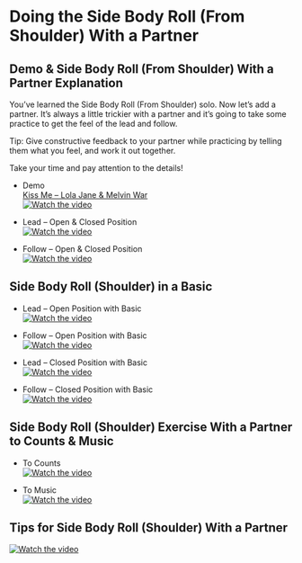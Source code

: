 # Doing the Side Body Roll (From Shoulder) With a Partner

## Demo & Side Body Roll (From Shoulder) With a Partner Explanation

You’ve learned the Side Body Roll (From Shoulder) solo. Now let’s add a partner. It’s always a little trickier with a partner and it’s going to take some practice to get the feel of the lead and follow.

Tip: Give constructive feedback to your partner while practicing by telling them what you feel, and work it out together.

Take your time and pay attention to the details!

* Demo
<br>[Kiss Me – Lola Jane & Melvin War](https://www.youtube.com/watch?v=wLOlkeK3LsQ)
<br>[![Watch the video](https://1.bp.blogspot.com/-ga6WrYTwMSE/YHE5kTOonmI/AAAAAAAAEPQ/y-cQa63me_MqXAiJ5pXazF9YGuDvJIxqACLcBGAsYHQ/s626/plantilla-reproductor-video-reproductor-multimedia-pagina-web_186930-293.jpg)](https://vod-progressive.akamaized.net/exp=1645591049~acl=%2Fvimeo-prod-skyfire-std-us%2F01%2F4846%2F13%2F349234663%2F1412055507.mp4~hmac=897db1722808a40abcf3f611f0db83e371014b6b7c01f5e0a758ea7a8651aeb1/vimeo-prod-skyfire-std-us/01/4846/13/349234663/1412055507.mp4)

* Lead – Open & Closed Position
<br>[![Watch the video](https://1.bp.blogspot.com/-ga6WrYTwMSE/YHE5kTOonmI/AAAAAAAAEPQ/y-cQa63me_MqXAiJ5pXazF9YGuDvJIxqACLcBGAsYHQ/s626/plantilla-reproductor-video-reproductor-multimedia-pagina-web_186930-293.jpg)](https://vod-progressive.akamaized.net/exp=1645591049~acl=%2Fvimeo-prod-skyfire-std-us%2F01%2F2977%2F13%2F339888566%2F1353577611.mp4~hmac=3d814f9e52dcdc37fee396cb8c2945063739cbd1e23974f98d60de724f0a451c/vimeo-prod-skyfire-std-us/01/2977/13/339888566/1353577611.mp4)
  
* Follow – Open & Closed Position
<br>[![Watch the video](https://1.bp.blogspot.com/-ga6WrYTwMSE/YHE5kTOonmI/AAAAAAAAEPQ/y-cQa63me_MqXAiJ5pXazF9YGuDvJIxqACLcBGAsYHQ/s626/plantilla-reproductor-video-reproductor-multimedia-pagina-web_186930-293.jpg)](https://vod-progressive.akamaized.net/exp=1645591049~acl=%2Fvimeo-prod-skyfire-std-us%2F01%2F2977%2F13%2F339889201%2F1353580714.mp4~hmac=371875ca7518d1ce2068f8261b0e9ee435ec7b98dc881ba8c5a5a79f4890375c/vimeo-prod-skyfire-std-us/01/2977/13/339889201/1353580714.mp4)

## Side Body Roll (Shoulder) in a Basic

* Lead – Open Position with Basic
<br>[![Watch the video](https://1.bp.blogspot.com/-ga6WrYTwMSE/YHE5kTOonmI/AAAAAAAAEPQ/y-cQa63me_MqXAiJ5pXazF9YGuDvJIxqACLcBGAsYHQ/s626/plantilla-reproductor-video-reproductor-multimedia-pagina-web_186930-293.jpg)](https://vod-progressive.akamaized.net/exp=1645590065~acl=%2Fvimeo-prod-skyfire-std-us%2F01%2F2977%2F13%2F339889721%2F1353582893.mp4~hmac=cc6268bf4bafc49c39a255bde98395052b445a2455fc88322da48998798a7d1d/vimeo-prod-skyfire-std-us/01/2977/13/339889721/1353582893.mp4)

* Follow – Open Position with Basic
<br>[![Watch the video](https://1.bp.blogspot.com/-ga6WrYTwMSE/YHE5kTOonmI/AAAAAAAAEPQ/y-cQa63me_MqXAiJ5pXazF9YGuDvJIxqACLcBGAsYHQ/s626/plantilla-reproductor-video-reproductor-multimedia-pagina-web_186930-293.jpg)](https://vod-progressive.akamaized.net/exp=1645590065~acl=%2Fvimeo-prod-skyfire-std-us%2F01%2F2978%2F13%2F339890126%2F1353585342.mp4~hmac=f248eb63f21a0b13418bfb83269e186b7dd6d689b47fa6cbbb7faba3e06c1222/vimeo-prod-skyfire-std-us/01/2978/13/339890126/1353585342.mp4)

* Lead – Closed Position with Basic
<br>[![Watch the video](https://1.bp.blogspot.com/-ga6WrYTwMSE/YHE5kTOonmI/AAAAAAAAEPQ/y-cQa63me_MqXAiJ5pXazF9YGuDvJIxqACLcBGAsYHQ/s626/plantilla-reproductor-video-reproductor-multimedia-pagina-web_186930-293.jpg)](https://vod-progressive.akamaized.net/exp=1645590065~acl=%2Fvimeo-prod-skyfire-std-us%2F01%2F2978%2F13%2F339890543%2F1353586838.mp4~hmac=401aa5abf42ea39376fb494e132df1d3c8a54aa3de708bddbcd33b20267b7278/vimeo-prod-skyfire-std-us/01/2978/13/339890543/1353586838.mp4)

* Follow – Closed Position with Basic
<br>[![Watch the video](https://1.bp.blogspot.com/-ga6WrYTwMSE/YHE5kTOonmI/AAAAAAAAEPQ/y-cQa63me_MqXAiJ5pXazF9YGuDvJIxqACLcBGAsYHQ/s626/plantilla-reproductor-video-reproductor-multimedia-pagina-web_186930-293.jpg)](https://vod-progressive.akamaized.net/exp=1645590065~acl=%2Fvimeo-prod-skyfire-std-us%2F01%2F2978%2F13%2F339890849%2F1353589128.mp4~hmac=0c0a6aa1fc111611def8755199bc65604c3595577ef039a719b944c4ac78791f/vimeo-prod-skyfire-std-us/01/2978/13/339890849/1353589128.mp4)

## Side Body Roll (Shoulder) Exercise With a Partner to Counts & Music

* To Counts
<br>[![Watch the video](https://1.bp.blogspot.com/-ga6WrYTwMSE/YHE5kTOonmI/AAAAAAAAEPQ/y-cQa63me_MqXAiJ5pXazF9YGuDvJIxqACLcBGAsYHQ/s626/plantilla-reproductor-video-reproductor-multimedia-pagina-web_186930-293.jpg)](https://vod-progressive.akamaized.net/exp=1645590715~acl=%2Fvimeo-prod-skyfire-std-us%2F01%2F2978%2F13%2F339891258%2F1353592030.mp4~hmac=46c0686c001fe32e4f3ea72f06142b249efe7ecef5d0c358558f7a66b47bf37c/vimeo-prod-skyfire-std-us/01/2978/13/339891258/1353592030.mp4)

* To Music
<br>[![Watch the video](https://1.bp.blogspot.com/-ga6WrYTwMSE/YHE5kTOonmI/AAAAAAAAEPQ/y-cQa63me_MqXAiJ5pXazF9YGuDvJIxqACLcBGAsYHQ/s626/plantilla-reproductor-video-reproductor-multimedia-pagina-web_186930-293.jpg)](https://vod-progressive.akamaized.net/exp=1645590715~acl=%2Fvimeo-prod-skyfire-std-us%2F01%2F2978%2F13%2F339891776%2F1353593484.mp4~hmac=2c1b9be19279f4a088cba583a438334f04d387c66dc0e4b65242eb393eb5b4e4/vimeo-prod-skyfire-std-us/01/2978/13/339891776/1353593484.mp4)

## Tips for Side Body Roll (Shoulder) With a Partner

[![Watch the video](https://1.bp.blogspot.com/-ga6WrYTwMSE/YHE5kTOonmI/AAAAAAAAEPQ/y-cQa63me_MqXAiJ5pXazF9YGuDvJIxqACLcBGAsYHQ/s626/plantilla-reproductor-video-reproductor-multimedia-pagina-web_186930-293.jpg)](https://vod-progressive.akamaized.net/exp=1645590931~acl=%2Fvimeo-prod-skyfire-std-us%2F01%2F2978%2F13%2F339892029%2F1353595607.mp4~hmac=e1eeb43ec97d14229a02b6a242e3e5cf0de9ee66c7c772d1486233b32edaf46c/vimeo-prod-skyfire-std-us/01/2978/13/339892029/1353595607.mp4)